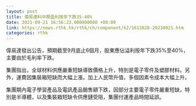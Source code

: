 ```yaml
---
layout: post
title: 偉易達料中期盈利按年下跌35-40%
date: 2021-09-21 16:56:23.000000000 +08:00
link: https://news.rthk.hk/rthk/ch/component/k2/1611628-20210921.htm
categories: rthk
---
```


偉易達發出公告，預期截至9月底止6個月，股東應佔溢利按年下跌35%至40%，主要由於毛利率下跌。

集團指出，全球材料供應嚴重短缺導致價格上升，特別是電子零件及塑膠材料。另外，運費因集裝箱短缺而大幅上漲，加上人民幣升值，多個因素令成本大幅上升。

集團期內電子學習產品及電訊產品銷售額下跌，因部分主要電子零件嚴重短缺，特別是半導體，以及集裝箱短缺令供應鏈受阻，集團付運產品時間延誤。
